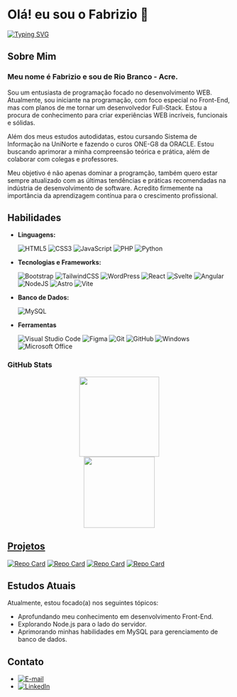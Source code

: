  # Olá! eu sou o Fabrizio 🤘
[![Typing SVG](https://readme-typing-svg.herokuapp.com/?color=fff&size=35&center=true&vCenter=true&width=1000&lines=Bem+vindo+ao+meu+perfil+do+GitHub!+:%29)](https://git.io/typing-svg)

## Sobre Mim

### Meu nome é Fabrizio e sou de Rio Branco - Acre.

Sou um entusiasta de programação focado no desenvolvimento WEB. Atualmente, sou iniciante na programação, com foco especial no Front-End, mas com planos de me tornar um desenvolvedor Full-Stack. Estou a procura de conhecimento para criar experiências WEB incríveis, funcionais e sólidas.

Além dos meus estudos autodidatas, estou cursando Sistema de Informação na UniNorte e fazendo o curos ONE-G8 da ORACLE. Estou buscando aprimorar a minha compreensão teórica e prática, além de colaborar com colegas e professores.

Meu objetivo é não apenas dominar a programção, também quero estar sempre atualizado com as últimas tendências e práticas recomendadas na indústria de desenvolvimento de software. Acredito firmemente na importância da aprendizagem contínua para o crescimento profissional.


## Habilidades

- **Linguagens:**
  
  ![HTML5](https://img.shields.io/badge/HTML5-E34F26?style=for-the-badge&logo=html5&logoColor=white)
  ![CSS3](https://img.shields.io/badge/CSS3-1572B6?style=for-the-badge&logo=css3&logoColor=white)
  ![JavaScript](https://img.shields.io/badge/JavaScript-F7DF1E?style=for-the-badge&logo=javascript&logoColor=black)
  ![PHP](https://img.shields.io/badge/PHP-777BB4?style=for-the-badge&logo=php&logoColor=white)
  ![Python](https://img.shields.io/badge/Python-3670A0?style=for-the-badge&logo=python&logoColor=ffdd54)

- **Tecnologias e Frameworks:**

  ![Bootstrap](https://img.shields.io/badge/Bootstrap-563D7C?style=for-the-badge&logo=bootstrap&logoColor=white)
  ![TailwindCSS](https://img.shields.io/badge/Tailwind%20CSS-38B2AC?style=for-the-badge&logo=tailwind-css&logoColor=white)
  ![WordPress](https://img.shields.io/badge/WordPress-21759B?style=for-the-badge&logo=wordpress&logoColor=white)
  ![React](https://img.shields.io/badge/React-20232A?style=for-the-badge&logo=react&logoColor=61DAFB)
  ![Svelte](https://img.shields.io/badge/Svelte-FF3E00?style=for-the-badge&logo=svelte&logoColor=white)
  ![Angular](https://img.shields.io/badge/Angular-DD0031?style=for-the-badge&logo=angular&logoColor=white)
  ![NodeJS](https://img.shields.io/badge/Node.js-339933?style=for-the-badge&logo=nodedotjs&logoColor=white)
  ![Astro](https://img.shields.io/badge/Astro-FF5D01?style=for-the-badge&logo=astro&logoColor=white)
  ![Vite](https://img.shields.io/badge/Vite-646CFF?style=for-the-badge&logo=vite&logoColor=white)

- **Banco de Dados:**

  ![MySQL](https://img.shields.io/badge/MySQL-00000F?style=for-the-badge&logo=mysql&logoColor=white)

- **Ferramentas**
  
  ![Visual Studio Code](https://img.shields.io/badge/VS%20Code-007ACC?style=for-the-badge&logo=visual-studio-code&logoColor=white)
  ![Figma](https://img.shields.io/badge/Figma-F24E1E?style=for-the-badge&logo=figma&logoColor=white)
  ![Git](https://img.shields.io/badge/Git-F05032?style=for-the-badge&logo=git&logoColor=white)
  ![GitHub](https://img.shields.io/badge/GitHub-181717?style=for-the-badge&logo=github&logoColor=white)
  ![Windows](https://img.shields.io/badge/Windows-0078D6?style=for-the-badge&logo=windows&logoColor=white)
  ![Microsoft Office](https://img.shields.io/badge/Microsoft%20Office-D83B01?style=for-the-badge&logo=microsoft-office&logoColor=white)


### GitHub Stats

<div align="center">
  <a href="https://github.com/FabrizioDev">
  <img height="180em" src="https://github-readme-stats.vercel.app/api?username=FabrizioDev&theme=midnight-purple"/>
  <br>
  <img height="160em" src="https://github-readme-stats-git-masterrstaa-rickstaa.vercel.app/api/top-langs/?username=FabrizioDev&layout=compact&bg_color=000&border_color=30A3DC&title_color=E94D5F&text_color=FFF"/>
</div>

## Projetos

  [![Repo Card](https://github-readme-stats.vercel.app/api/pin/?username=FabrizioDev&repo=projeto-astro-00&bg_color=000&border_color=30A3DC&show_icons=true&icon_color=30A3DC&title_color=E94D5F&text_color=FFF)](https://github.com/FabrizioDev/projeto-astro-00)
  [![Repo Card](https://github-readme-stats.vercel.app/api/pin/?username=FabrizioDev&repo=AcreStore&bg_color=000&border_color=30A3DC&show_icons=true&icon_color=30A3DC&title_color=E94D5F&text_color=FFF)](https://github.com/FabrizioDev/AcreStore)
  [![Repo Card](https://github-readme-stats.vercel.app/api/pin/?username=FabrizioDev&repo=PobreFilx&bg_color=000&border_color=30A3DC&show_icons=true&icon_color=30A3DC&title_color=E94D5F&text_color=FFF)](https://github.com/FabrizioDev/PobreFilx)
  [![Repo Card](https://github-readme-stats.vercel.app/api/pin/?username=FabrizioDev&repo=ProjetoAgro&bg_color=000&border_color=30A3DC&show_icons=true&icon_color=30A3DC&title_color=E94D5F&text_color=FFF)](https://github.com/FabrizioDev/ProjetoAgro)

## Estudos Atuais

Atualmente, estou focado(a) nos seguintes tópicos:

- Aprofundando meu conhecimento em desenvolvimento Front-End.
- Explorando Node.js para o lado do servidor.
- Aprimorando minhas habilidades em MySQL para gerenciamento de banco de dados.

## Contato

- [![E-mail](https://img.shields.io/badge/-Email-000?style=for-the-badge&logo=microsoft-outlook&logoColor=E94D5F)](mailto:fabrizio.dev.br@gmail.com)
- [![LinkedIn](https://img.shields.io/badge/-LinkedIn-000?style=for-the-badge&logo=linkedin&logoColor=30A3DC)](https://www.linkedin.com/in/fabrizio-girão-919676219)
